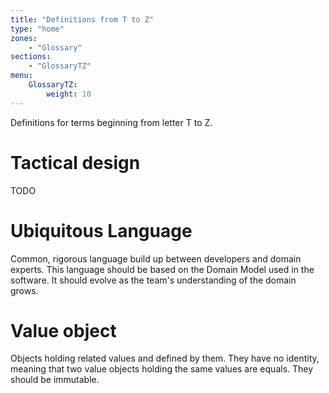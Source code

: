 ```yaml
---
title: "Definitions from T to Z"
type: "home"
zones:
    - "Glossary"
sections:
    - "GlossaryTZ"
menu:
    GlossaryTZ:
        weight: 10
---
```


Definitions for terms beginning from letter T to Z.

# Tactical design

TODO

# Ubiquitous Language

Common, rigorous language build up between developers and domain experts. This language should be based on the Domain 
Model used in the software. It should evolve as the team's understanding of the domain grows.

# Value object

Objects holding related values and defined by them. They have no identity, meaning that two value objects holding the same 
values are equals. They should be immutable.